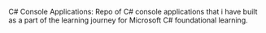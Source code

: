 C# Console Applications:
Repo of C# console applications that i have built as a part of the learning journey for Microsoft C# foundational learning.
